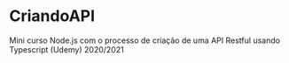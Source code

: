 # CriandoAPI
Mini curso Node.js com o processo de criação de uma API Restful usando Typescript (Udemy) 2020/2021
